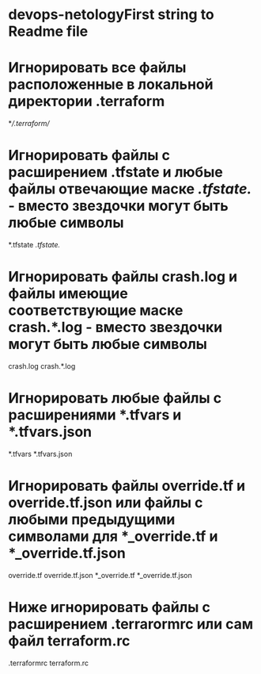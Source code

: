 # devops-netologyFirst string to Readme file

# Игнорировать все файлы расположенные в локальной директории .terraform
**/.terraform/*

# Игнорировать файлы с расширением .tfstate и любые файлы отвечающие маске *.tfstate.* - вместо звездочки могут быть любые символы
*.tfstate
*.tfstate.*

# Игнорировать файлы crash.log и файлы имеющие соответствующие маске crash.*.log - вместо звездочки могут быть любые символы
crash.log
crash.*.log

# Игнорировать любые файлы с расширениями *.tfvars и *.tfvars.json
*.tfvars
*.tfvars.json

# Игнорировать файлы override.tf и override.tf.json или файлы с любыми предыдущими символами для *_override.tf и *_override.tf.json
override.tf
override.tf.json
*_override.tf
*_override.tf.json

# Ниже игнорировать файлы с расширением .terrarormrc или сам файл terraform.rc
.terraformrc
terraform.rc
